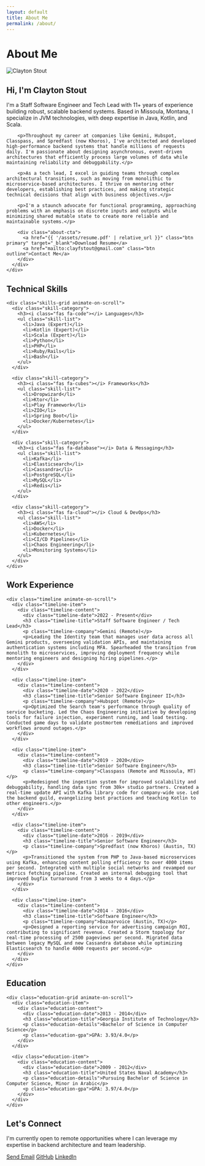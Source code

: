 ```yaml
---
layout: default
title: About Me
permalink: /about/
---
```


<div class="about-header">
  <div class="container">
    <h1>About Me</h1>
  </div>
</div>

<section class="about-section">
  <div class="container">
    <div class="about-grid">
      <div class="about-image animate-on-scroll">
        <img src="{{ '/assets/images/profile.jpg' | relative_url }}" alt="Clayton Stout">
      </div>
      <div class="about-content animate-on-scroll">
        <h2>Hi, I'm Clayton Stout</h2>
        <p>I'm a Staff Software Engineer and Tech Lead with 11+ years of experience building robust, scalable backend systems. Based in Missoula, Montana, I specialize in JVM technologies, with deep expertise in Java, Kotlin, and Scala.</p>

        <p>Throughout my career at companies like Gemini, Hubspot, Classpass, and Spredfast (now Khoros), I've architected and developed high-performance backend systems that handle millions of requests daily. I'm passionate about designing asynchronous, event-driven architectures that efficiently process large volumes of data while maintaining reliability and debuggability.</p>
        
        <p>As a tech lead, I excel in guiding teams through complex architectural transitions, such as moving from monolithic to microservice-based architectures. I thrive on mentoring other developers, establishing best practices, and making strategic technical decisions that align with business objectives.</p>
        
        <p>I'm a staunch advocate for functional programming, approaching problems with an emphasis on discrete inputs and outputs while minimizing shared mutable state to create more reliable and maintainable systems.</p>
        
        <div class="about-cta">
          <a href="{{ '/assets/resume.pdf' | relative_url }}" class="btn primary" target="_blank">Download Resume</a>
          <a href="mailto:clayfstout@gmail.com" class="btn outline">Contact Me</a>
        </div>
      </div>
    </div>
  </div>
</section>

<section class="skills-section">
  <div class="container">
    <h2 class="section-title">Technical Skills</h2>

    <div class="skills-grid animate-on-scroll">
      <div class="skill-category">
        <h3><i class="fas fa-code"></i> Languages</h3>
        <ul class="skill-list">
          <li>Java (Expert)</li>
          <li>Kotlin (Expert)</li>
          <li>Scala (Expert)</li>
          <li>Python</li>
          <li>PHP</li>
          <li>Ruby/Rails</li>
          <li>Bash</li>
        </ul>
      </div>
      
      <div class="skill-category">
        <h3><i class="fas fa-cubes"></i> Frameworks</h3>
        <ul class="skill-list">
          <li>Dropwizard</li>
          <li>Ktor</li>
          <li>Play Framework</li>
          <li>ZIO</li>
          <li>Spring Boot</li>
          <li>Docker/Kubernetes</li>
        </ul>
      </div>
      
      <div class="skill-category">
        <h3><i class="fas fa-database"></i> Data & Messaging</h3>
        <ul class="skill-list">
          <li>Kafka</li>
          <li>Elasticsearch</li>
          <li>Cassandra</li>
          <li>PostgreSQL</li>
          <li>MySQL</li>
          <li>Redis</li>
        </ul>
      </div>
      
      <div class="skill-category">
        <h3><i class="fas fa-cloud"></i> Cloud & DevOps</h3>
        <ul class="skill-list">
          <li>AWS</li>
          <li>Docker</li>
          <li>Kubernetes</li>
          <li>CI/CD Pipelines</li>
          <li>Chaos Engineering</li>
          <li>Monitoring Systems</li>
        </ul>
      </div>
    </div>
  </div>
</section>

<section class="experience-section">
  <div class="container">
    <h2 class="section-title">Work Experience</h2>

    <div class="timeline animate-on-scroll">
      <div class="timeline-item">
        <div class="timeline-content">
          <div class="timeline-date">2022 - Present</div>
          <h3 class="timeline-title">Staff Software Engineer / Tech Lead</h3>
          <p class="timeline-company">Gemini (Remote)</p>
          <p>Leading the Identity team that manages user data across all Gemini products, overseeing validation APIs, and maintaining authentication systems including MFA. Spearheaded the transition from monolith to microservices, improving deployment frequency while mentoring engineers and designing hiring pipelines.</p>
        </div>
      </div>
      
      <div class="timeline-item">
        <div class="timeline-content">
          <div class="timeline-date">2020 - 2022</div>
          <h3 class="timeline-title">Senior Software Engineer II</h3>
          <p class="timeline-company">Hubspot (Remote)</p>
          <p>Optimized the Search team's performance through quality of service bucketing. Led the Chaos Engineering initiative by developing tools for failure injection, experiment running, and load testing. Conducted game days to validate postmortem remediations and improved workflows around outages.</p>
        </div>
      </div>
      
      <div class="timeline-item">
        <div class="timeline-content">
          <div class="timeline-date">2019 - 2020</div>
          <h3 class="timeline-title">Senior Software Engineer</h3>
          <p class="timeline-company">Classpass (Remote and Missoula, MT)</p>
          <p>Redesigned the ingestion system for improved scalability and debuggability, handling data sync from 30k+ studio partners. Created a real-time update API with Kafka library code for company-wide use. Led the backend guild, evangelizing best practices and teaching Kotlin to other engineers.</p>
        </div>
      </div>
      
      <div class="timeline-item">
        <div class="timeline-content">
          <div class="timeline-date">2016 - 2019</div>
          <h3 class="timeline-title">Senior Software Engineer</h3>
          <p class="timeline-company">Spredfast (now Khoros) (Austin, TX)</p>
          <p>Transitioned the system from PHP to Java-based microservices using Kafka, enhancing content polling efficiency to over 4000 items per second. Integrated with multiple social networks and revamped our metrics fetching pipeline. Created an internal debugging tool that improved bugfix turnaround from 3 weeks to 4 days.</p>
        </div>
      </div>
      
      <div class="timeline-item">
        <div class="timeline-content">
          <div class="timeline-date">2014 - 2016</div>
          <h3 class="timeline-title">Software Engineer</h3>
          <p class="timeline-company">Bazaarvoice (Austin, TX)</p>
          <p>Designed a reporting service for advertising campaign ROI, contributing to significant revenue. Created a Storm topology for real-time processing of 2500 pageviews per second. Migrated data between legacy MySQL and new Cassandra database while optimizing Elasticsearch to handle 4000 requests per second.</p>
        </div>
      </div>
    </div>
  </div>
</section>

<section class="education-section">
  <div class="container">
    <h2 class="section-title">Education</h2>

    <div class="education-grid animate-on-scroll">
      <div class="education-item">
        <div class="education-content">
          <div class="education-date">2013 - 2014</div>
          <h3 class="education-title">Georgia Institute of Technology</h3>
          <p class="education-details">Bachelor of Science in Computer Science</p>
          <p class="education-gpa">GPA: 3.93/4.0</p>
        </div>
      </div>
      
      <div class="education-item">
        <div class="education-content">
          <div class="education-date">2009 - 2012</div>
          <h3 class="education-title">United States Naval Academy</h3>
          <p class="education-details">Pursuing Bachelor of Science in Computer Science, Minor in Arabic</p>
          <p class="education-gpa">GPA: 3.97/4.0</p>
        </div>
      </div>
    </div>
  </div>
</section>

<section class="contact-cta">
  <div class="container">
    <div class="cta-content animate-on-scroll">
      <h2>Let's Connect</h2>
      <p>I'm currently open to remote opportunities where I can leverage my expertise in backend architecture and team leadership.</p>
      <div class="cta-buttons">
        <a href="mailto:clayfstout@gmail.com" class="btn primary">Send Email</a>
        <a href="https://github.com/cfstout" class="btn outline" target="_blank">GitHub</a>
        <a href="https://www.linkedin.com/in/clayton-stout-91098666/" class="btn outline" target="_blank">LinkedIn</a>
      </div>
    </div>
  </div>
</section>
